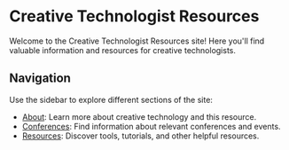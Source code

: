 # Creative Technologist Resources

Welcome to the Creative Technologist Resources site! Here you'll find valuable information and resources for creative technologists.

## Navigation

Use the sidebar to explore different sections of the site:

- [About](about.md): Learn more about creative technology and this resource.
- [Conferences](conferences.md): Find information about relevant conferences and events.
- [Resources](resources.md): Discover tools, tutorials, and other helpful resources.
